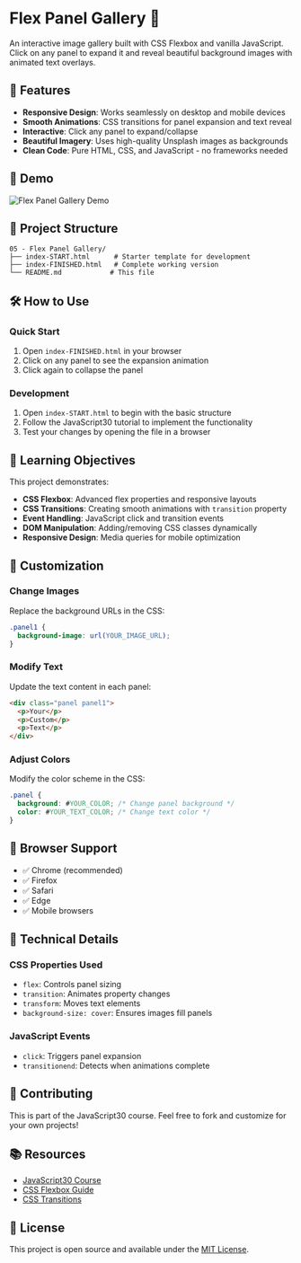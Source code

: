 # Flex Panel Gallery 🎨

An interactive image gallery built with CSS Flexbox and vanilla JavaScript. Click on any panel to expand it and reveal beautiful background images with animated text overlays.

## 🌟 Features

- **Responsive Design**: Works seamlessly on desktop and mobile devices
- **Smooth Animations**: CSS transitions for panel expansion and text reveal
- **Interactive**: Click any panel to expand/collapse
- **Beautiful Imagery**: Uses high-quality Unsplash images as backgrounds
- **Clean Code**: Pure HTML, CSS, and JavaScript - no frameworks needed

## 🚀 Demo

![Flex Panel Gallery Demo](https://user-images.githubusercontent.com/demo.gif)

## 📁 Project Structure

```
05 - Flex Panel Gallery/
├── index-START.html      # Starter template for development
├── index-FINISHED.html   # Complete working version
└── README.md            # This file
```

## 🛠️ How to Use

### Quick Start

1. Open `index-FINISHED.html` in your browser
2. Click on any panel to see the expansion animation
3. Click again to collapse the panel

### Development

1. Open `index-START.html` to begin with the basic structure
2. Follow the JavaScript30 tutorial to implement the functionality
3. Test your changes by opening the file in a browser

## 🎯 Learning Objectives

This project demonstrates:

- **CSS Flexbox**: Advanced flex properties and responsive layouts
- **CSS Transitions**: Creating smooth animations with `transition` property
- **Event Handling**: JavaScript click and transition events
- **DOM Manipulation**: Adding/removing CSS classes dynamically
- **Responsive Design**: Media queries for mobile optimization

## 🎨 Customization

### Change Images

Replace the background URLs in the CSS:

```css
.panel1 {
  background-image: url(YOUR_IMAGE_URL);
}
```

### Modify Text

Update the text content in each panel:

```html
<div class="panel panel1">
  <p>Your</p>
  <p>Custom</p>
  <p>Text</p>
</div>
```

### Adjust Colors

Modify the color scheme in the CSS:

```css
.panel {
  background: #YOUR_COLOR; /* Change panel background */
  color: #YOUR_TEXT_COLOR; /* Change text color */
}
```

## 📱 Browser Support

- ✅ Chrome (recommended)
- ✅ Firefox
- ✅ Safari
- ✅ Edge
- ✅ Mobile browsers

## 🔧 Technical Details

### CSS Properties Used

- `flex`: Controls panel sizing
- `transition`: Animates property changes
- `transform`: Moves text elements
- `background-size: cover`: Ensures images fill panels

### JavaScript Events

- `click`: Triggers panel expansion
- `transitionend`: Detects when animations complete

## 🤝 Contributing

This is part of the JavaScript30 course. Feel free to fork and customize for your own projects!

## 📚 Resources

- [JavaScript30 Course](https://javascript30.com/)
- [CSS Flexbox Guide](https://css-tricks.com/snippets/css/a-guide-to-flexbox/)
- [CSS Transitions](https://developer.mozilla.org/en-US/docs/Web/CSS/transition)

## 📝 License

This project is open source and available under the [MIT License](LICENSE).
